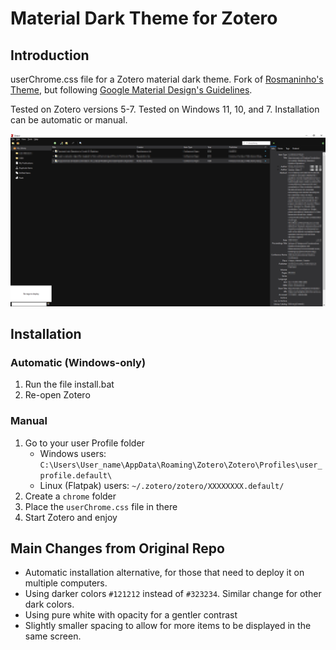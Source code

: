 # Material Dark Theme for Zotero

## Introduction
userChrome.css file for a Zotero material dark theme. Fork of [Rosmaninho's Theme](https://github.com/notidentical/Zotero-Material-Dark-Theme), but following [Google Material Design's Guidelines](https://material.io/design).

Tested on Zotero versions 5-7. Tested on Windows 11, 10, and 7. Installation can be automatic or manual.

![Zotero Material Dark Theme Example](./Zotero_Material_Dark_Theme.png)

## Installation

### Automatic (Windows-only)
1. Run the file install.bat
2. Re-open Zotero

### Manual
1. Go to your user Profile folder 
   * Windows users: `C:\Users\User_name\AppData\Roaming\Zotero\Zotero\Profiles\user_profile.default\`
   * Linux (Flatpak) users: `~/.zotero/zotero/XXXXXXXX.default/`
2. Create a `chrome` folder
3. Place the `userChrome.css` file in there
4. Start Zotero and enjoy

## Main Changes from Original Repo
- Automatic installation alternative, for those that need to deploy it on multiple computers.
- Using darker colors <code>#121212</code> instead of <code>#323234</code>. Similar change for other dark colors.
- Using pure white with opacity for a gentler contrast 
- Slightly smaller spacing to allow for more items to be displayed in the same screen.

